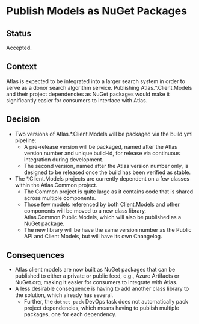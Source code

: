 # Publish Models as NuGet Packages

## Status

Accepted.

## Context

Atlas is expected to be integrated into a larger search system in order to serve as a donor search algorithm service.
Publishing Atlas.*.Client.Models and their project dependencies as NuGet packages would make it significantly easier for consumers to interface with Atlas.

## Decision

* Two versions of Atlas.*.Client.Models will be packaged via the build.yml pipeline:
  * A pre-release version will be packaged, named after the Atlas version number and unique build-id, for release via continuous integration during development.
  * The second version, named after the Atlas version number only, is designed to be released once the build has been verified as stable.
* The *.Client.Models projects are currently dependent on a few classes within the Atlas.Common project.
  * The Common project is quite large as it contains code that is shared across multiple components.
  * Those few models referenced by both Client.Models and other components will be moved to a new class library, Atlas.Common.Public.Models, which will also be published as a NuGet package.
  * The new library will be have the same version number as the Public API and Client.Models, but will have its own Changelog.

## Consequences

* Atlas client models are now built as NuGet packages that can be published to either a private or public feed, e.g., Azure Artifacts or NuGet.org, making it easier for consumers to integrate with Atlas.
* A less desirable consequence is having to add another class library to the solution, which already has several.
  * Further, the `dotnet pack` DevOps task does not automatically pack project dependencies, which means having to publish multiple packages, one for each dependency.